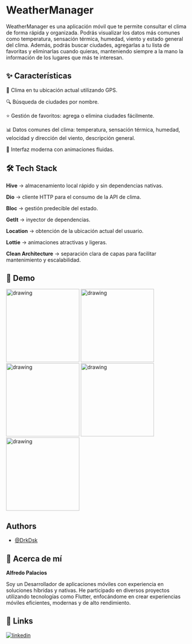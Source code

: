 
# WeatherManager

WeatherManager es una aplicación móvil que te permite consultar el clima de forma rápida y organizada.
Podrás visualizar los datos más comunes como temperatura, sensación térmica, humedad, viento y estado general del clima. Además, podrás buscar ciudades, agregarlas a tu lista de favoritas y eliminarlas cuando quieras, manteniendo siempre a la mano la información de los lugares que más te interesan.

## ✨ Características

📍 Clima en tu ubicación actual utilizando GPS.

🔍 Búsqueda de ciudades por nombre.

⭐ Gestión de favoritos: agrega o elimina ciudades fácilmente.

📊 Datos comunes del clima: temperatura, sensación térmica, humedad, velocidad y dirección del viento, descripción general.

🎨 Interfaz moderna con animaciones fluidas.
## 🛠 Tech Stack

**Hive** → almacenamiento local rápido y sin dependencias nativas.

**Dio** → cliente HTTP para el consumo de la API de clima.

**Bloc** → gestión predecible del estado.

**GetIt** → inyector de dependencias.

**Location** → obtención de la ubicación actual del usuario.

**Lottie** → animaciones atractivas y ligeras.

**Clean Architecture** → separación clara de capas para facilitar mantenimiento y escalabilidad.


## 📸 Demo

<img src="https://github.com/user-attachments/assets/e133a532-d437-43bb-8ee4-a0829201209e" alt="drawing" width="200"/>

<img src="https://github.com/user-attachments/assets/14f2677f-bac9-4bc8-a64a-b46aa288f50c" alt="drawing" width="200"/>

<img src="https://github.com/user-attachments/assets/22e4cd2f-acf2-4345-be59-10764e5d9d29" alt="drawing" width="200"/>

<img src="https://github.com/user-attachments/assets/3e3f7fa7-0762-4038-a6ff-cf063ff075f0" alt="drawing" width="200"/>

<img src="https://github.com/user-attachments/assets/ab884372-74f4-45b3-9e50-d4c57bf259b8" alt="drawing" width="200"/>

## Authors

- [@DrkDsk](https://www.github.com/drkdsk)


## 🚀 Acerca de mí

**Alfredo Palacios**

Soy un Desarrollador de aplicaciones móviles con experiencia en soluciones híbridas y nativas. He participado en diversos proyectos utilizando tecnologías como Flutter, enfocándome en crear experiencias móviles eficientes, modernas y de alto rendimiento.


## 🔗 Links

[![linkedin](https://img.shields.io/badge/linkedin-0A66C2?style=for-the-badge&logo=linkedin&logoColor=white)](https://www.linkedin.com/in/josealfredopalacios98/)
